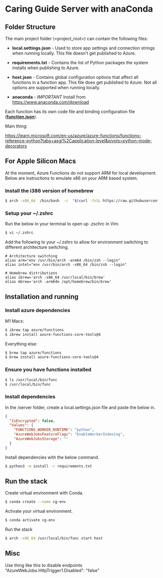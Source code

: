 # Caring Guide Server with anaConda

## Folder Structure
The main project folder (<project_root>) can contain the following files:

* **local.settings.json** - Used to store app settings and connection strings when running locally. This file doesn't get published to Azure.

* **requirements.txt** - Contains the list of Python packages the system installs when publishing to Azure.

* **host.json** - Contains global configuration options that affect all functions in a function app. This file does get published to Azure. Not all options are supported when running locally.

* **anaconda** - *IMPORTANT* Install from https://www.anaconda.com/download

  
Each function has its own code file and binding configuration file ([**function.json**](https://aka.ms/azure-functions/python/function.json)).


Main thing:

https://learn.microsoft.com/en-us/azure/azure-functions/functions-reference-python?tabs=asgi%2Capplication-level&pivots=python-mode-decorators


## For Apple Silicon Macs
At the moment, Azure Functions do not support ARM for local development. Below are instructions to emulate x86 on your ARM based system. 

### Install the i386 version of homebrew
```sh
$ arch -x86_64  /bin/bash  -c  "$(curl -fsSL https://raw.githubusercontent.com/Homebrew/install/master/install.sh)"
```

### Setup your ~/.zshrc
Run the below in your terminal to open up .zschrc in Vim. 
```sh
$ vi ~/.zshrc
```

Add the following to your ~/.zshrc to allow for environment switching to different architecture switching. 
```
# Architecture switching
alias arm="env /usr/bin/arch -arm64 /bin/zsh --login"
alias intel="env /usr/bin/arch -x86_64 /bin/zsh --login"

# Homebrew distributions
alias ibrew='arch -x86_64 /usr/local/bin/brew'
alias mbrew='arch -arm64e /opt/homebrew/bin/brew'
```

## Installation and running

### Install azure dependencies
M1 Macs:
```sh
$ ibrew tap azure/functions
$ ibrew install azure-functions-core-tools@4
```
Everything else:
```sh
$ brew tap azure/functions
$ brew install azure-functions-core-tools@4
```

### Ensure you have functions installed
```sh
$ ls /usr/local/bin/func
$ /usr/local/bin/func
```


### Install dependencies
In the /server folder, create a local.settings.json file and paste the below in. 
```json
{
  "IsEncrypted": false,
  "Values": {
    "FUNCTIONS_WORKER_RUNTIME": "python",
    "AzureWebJobsFeatureFlags": "EnableWorkerIndexing",
    "AzureWebJobsStorage": ""
  }
}
```

Install dependencies with the below command. 
```sh
$ python3 -m install -r requirements.txt
```


## Run the stack
Create virtual environment with Conda.
```sh
$ conda create --name cg-env
```

Activate your virtual environment. 
```sh
$ conda activate cg-env
```

Run the stack
```sh
$ arch -x86_64 /usr/local/bin/func start host
```

## Misc

Use thing like this to disable endpoints
"AzureWebJobs.HttpTrigger1.Disabled": "false"
